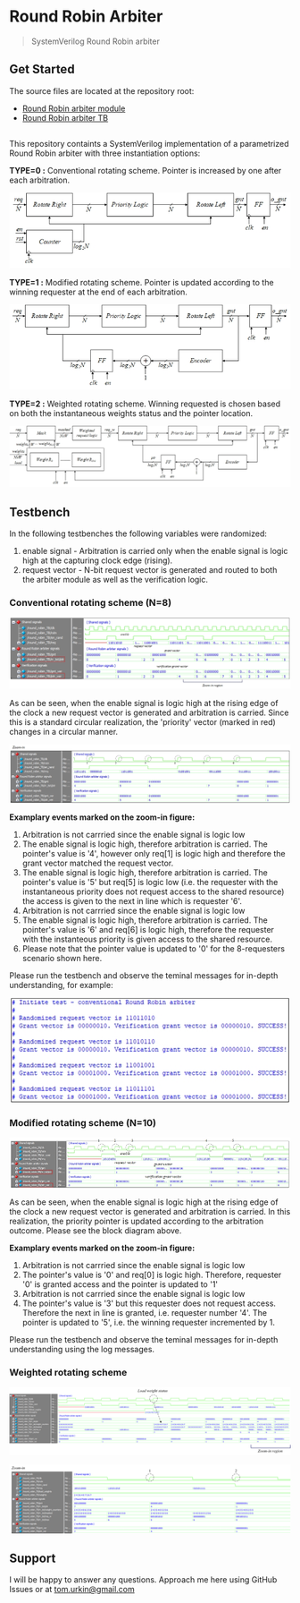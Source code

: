 # Round Robin Arbiter

> SystemVerilog Round Robin arbiter  

## Get Started

The source files  are located at the repository root:

- [Round Robin arbiter module](./round_robin.sv)
- [Round Robin arbiter TB](./round_robin_TB.sv)

##
This repository containts a SystemVerilog implementation of a parametrized Round Robin arbiter with three instantiation options:

**TYPE=0 :** Conventional rotating scheme. Pointer is increased by one after each arbitration.

![simplified_block](./docs/simplified_block.jpg)

**TYPE=1 :** Modified rotating scheme. Pointer is updated according to the winning requester at the end of each arbitration.

![modified_block](./docs/modified_block.jpg) 

**TYPE=2 :** Weighted rotating scheme. Winning requested is chosen based on both the instantaneous weights status and the pointer location.

![weighted_block](./docs/weighted_block.jpg) 

## Testbench
In the following testbenches the following variables were randomized:
1. enable signal - Arbitration is carried only when the enable signal is logic high at the capturing clock edge (rising).
2. request vector - N-bit request vector is generated and routed to both the arbiter module as well as the verification logic.

### Conventional rotating scheme (N=8)

![simplified_sim](./docs/simplified_sim.jpg) 

As can be seen,	when the enable signal is logic high at the rising edge of the clock a new request vector is generated and arbitration is carried. Since this is a standard circular realization, the 'priority' vector (marked in red) changes in a circular manner. 

![simplified_sim_zoom](./docs/simplified_sim_zoom.jpg) 

**Examplary events marked on the zoom-in figure:**
1) Arbitration is not carrried since the enable signal is logic low
2) The enable signal is logic high, therefore arbitration is carried. The pointer's value is '4', however only req[1] is logic high and therefore the grant vector matched the request vector.
3) The enable signal is logic high, therefore arbitration is carried. The pointer's value is '5' but req[5] is logic low (i.e. the requester with the instantaneous priority does not request access to the shared resource) the access is given to the next in line which is requester '6'.
4) Arbitration is not carrried since the enable signal is logic low
5) The enable signal is logic high, therefore arbitration is carried. The pointer's value is '6' and req[6] is logic high, therefore the requester with the instanteous priority is given access to the shared resource.
6) Please note that the pointer value is updated to '0' for the  8-requesters scenario shown here. 

Please run the testbench and observe the teminal messages for in-depth understanding, for example:

![simplified_teminal](./docs/simplified_teminal.jpg) 


### Modified rotating scheme  (N=10)

![modified_sim](./docs/modified_sim.jpg) 

As can be seen,	when the enable signal is logic high at the rising edge of the clock a new request vector is generated and arbitration is carried. In this realization, the priority pointer is updated according to the arbitration outcome. Please see the block diagram above.

**Examplary events marked on the zoom-in figure:**
1) Arbitration is not carrried since the enable signal is logic low
2) The pointer's value is '0' and req[0] is logic high. Therefore, requester '0' is granted access and the pointer is updated to '1'
3) Arbitration is not carrried since the enable signal is logic low
4) The pointer's value is '3' but this requester does not request access. Therefore the next in line is granted, i.e. requester number '4'. The pointer is updated to '5', i.e. the winning requester incremented by 1.

Please run the testbench and observe the teminal messages for in-depth understanding using the log messages.

### Weighted rotating scheme

![weighted_sim](./docs/weighted_sim.jpg) 

![weighted_sim_zoom](./docs/weighted_sim_zoom.jpg) 



## Support

I will be happy to answer any questions.
Approach me here using GitHub Issues or at tom.urkin@gmail.com